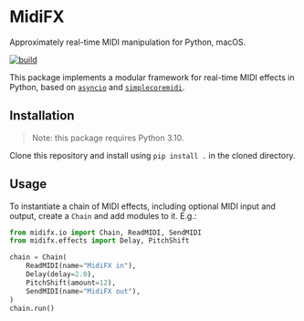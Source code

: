 # MidiFX

Approximately real-time MIDI manipulation for Python, macOS.

[![build](https://github.com/jvbalen/midifx/actions/workflows/build.yml/badge.svg)](https://github.com/jvbalen/midifx/actions/workflows/build.yml)

This package implements a modular framework for real-time MIDI effects in Python, based on [`asyncio`](https://docs.python.org/3/library/asyncio.html) and [`simplecoremidi`](https://github.com/sixohsix/simplecoremidi).

## Installation

> Note: this package requires Python 3.10.

Clone this repository and install using `pip install .` in the cloned directory.

## Usage

To instantiate a chain of MIDI effects, including optional MIDI input and output, create a `Chain` and add modules to it. E.g.:

```python
from midifx.io import Chain, ReadMIDI, SendMIDI
from midifx.effects import Delay, PitchShift

chain = Chain(
    ReadMIDI(name="MidiFX in"),
    Delay(delay=2.0),
    PitchShift(amount=12),
    SendMIDI(name="MidiFX out"),
)
chain.run()
```
